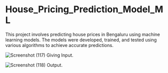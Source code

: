 # House_Pricing_Prediction_Model_ML
This project involves predicting house prices in Bengaluru using machine learning models. The models were developed, trained, and tested using various algorithms to achieve accurate predictions.

![Screenshot (117)](https://github.com/user-attachments/assets/0e93b776-0d93-4075-8772-38cbdf5650b6)
Giving Input.

![Screenshot (118)](https://github.com/user-attachments/assets/40f3e2e6-6680-40bb-8292-e90ce66af5f7)
Output.

